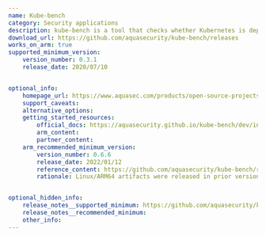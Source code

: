 ```yaml
---
name: Kube-bench
category: Security applications
description: kube-bench is a tool that checks whether Kubernetes is deployed according to security best practices as defined in the CIS Kubernetes Benchmark.
download_url: https://github.com/aquasecurity/kube-bench/releases
works_on_arm: true
supported_minimum_version:
    version_number: 0.3.1
    release_date: 2020/07/10


optional_info:
    homepage_url: https://www.aquasec.com/products/open-source-projects/
    support_caveats:
    alternative_options:
    getting_started_resources:
        official_docs: https://aquasecurity.github.io/kube-bench/dev/installation/
        arm_content:
        partner_content:
    arm_recommended_minimum_version:
        version_number: 0.6.6
        release_date: 2022/01/12
        reference_content: https://github.com/aquasecurity/kube-bench/releases/tag/v0.6.6
        rationale: Linux/ARM64 artifacts were released in prior versions, but official ARM64 support is declared in version 0.6.6. Numerous dependency upgrades were made, including golang, gorm, client-go, and aws-sdk-go, improving performance and security.


optional_hidden_info:
    release_notes__supported_minimum: https://github.com/aquasecurity/kube-bench/releases/tag/v0.3.1
    release_notes__recommended_minimum:
    other_info:
---
```

